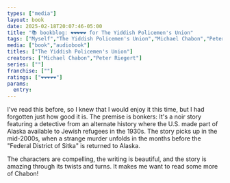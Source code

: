 ```yaml
---
types: ["media"]
layout: book
date: 2025-02-18T20:07:46-05:00
title: "📚 bookblog: ❤️❤️❤️❤️❤️ for The Yiddish Policemen's Union"
tags: ["Myself","The Yiddish Policemen's Union","Michael Chabon","Peter Riegert","alternate history"]
media: ["book","audiobook"]
titles: ["The Yiddish Policemen's Union"]
creators: ["Michael Chabon","Peter Riegert"]
series: [""]
franchise: [""]
ratings: ["❤️❤️❤️❤️❤️"]
params:
  entry: 
---
```


I've read this before, so I knew that I would enjoy it this time, but I had forgotten just how good it is. The premise is bonkers: It's a noir story featuring a detective from an alternate history where the U.S. made part of Alaska available to Jewish refugees in the 1930s. The story picks up in the mid-2000s, when a strange murder unfolds in the months before the "Federal District of Sitka" is returned to Alaska.

The characters are compelling, the writing is beautiful, and the story is amazing through its twists and turns. It makes me want to read some more of Chabon!
